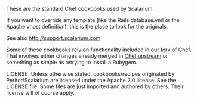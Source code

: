 These are the standard Chef cookbooks used by Scalarium. 

If you want to override any template (like the Rails database.yml or the Apache vhost definition), this is the
place to look for the originals.

See also <http://support.scalarium.com>

Some of these cookbooks rely on functionality included in our [fork of
Chef](http://github.com/peritor/chef/tree/scalarium-0.8-stable). That involves either changes already merged in
[Chef upstream](http://github.com/opscode/chef) or something as simple as retrying to install a Rubygem.

LICENSE: Unless otherwise stated, cookbooks/recipes originated by Peritor/Scalarium are licensed under the Apache 2.0
license.  See the LICENSE file. Some files are just imported and authored by others. Their license will of course apply.
